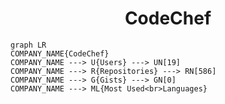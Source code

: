 <h1 align="center">CodeChef</h1>

```mermaid
graph LR
COMPANY_NAME{CodeChef}
COMPANY_NAME ---> U{Users} ---> UN[19]
COMPANY_NAME ---> R{Repositories} ---> RN[586]
COMPANY_NAME ---> G{Gists} ---> GN[0]
COMPANY_NAME ---> ML{Most Used<br>Languages}
```
